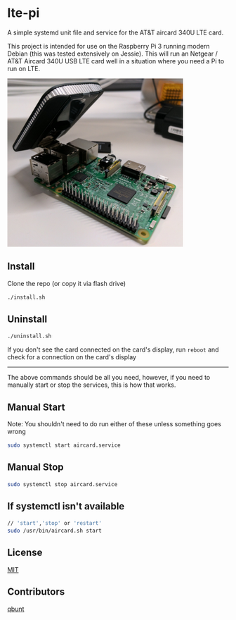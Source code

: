 # lte-pi
A simple systemd unit file and service for the AT&T aircard 340U LTE card.

This project is intended for use on the Raspberry Pi 3 running modern Debian (this was tested extensively on Jessie). This will run an Netgear / AT&T Aircard 340U USB LTE card well in a situation where you need a Pi to run on LTE.


<img src="example.jpg" alt="example of card in action" width="400px">


## Install
Clone the repo (or copy it via flash drive)
```bash
./install.sh
```

## Uninstall
```bash
./uninstall.sh
```
If you don't see the card connected on the card's display, run `reboot` and check for a connection on the card's display

---
The above commands should be all you need, however, if you need to manually start or stop the services, this is how that works.

## Manual Start
Note: You shouldn't need to do run either of these unless something goes wrong
```bash
sudo systemctl start aircard.service
```

## Manual Stop
```bash
sudo systemctl stop aircard.service
```

## If systemctl isn't available
```bash
// 'start','stop' or 'restart'
sudo /usr/bin/aircard.sh start
```

## License
[MIT](LICENSE)

## Contributors
[qbunt](https://qbunt.com)
